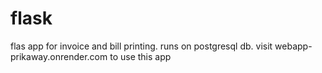 # flask
 flas app for invoice and bill printing. runs on postgresql db.
 visit webapp-prikaway.onrender.com to use this app
